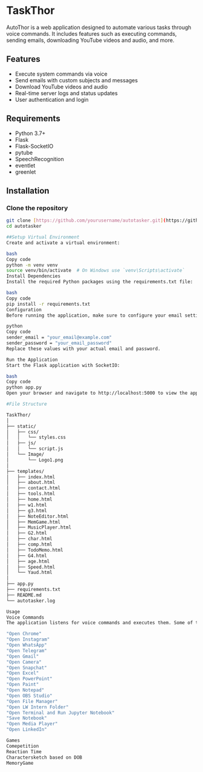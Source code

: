 # TaskThor

AutoThor is a web application designed to automate various tasks through voice commands. It includes features such as executing commands, sending emails, downloading YouTube videos and audio, and more.

## Features

- Execute system commands via voice
- Send emails with custom subjects and messages
- Download YouTube videos and audio
- Real-time server logs and status updates
- User authentication and login

## Requirements

- Python 3.7+
- Flask
- Flask-SocketIO
- pytube
- SpeechRecognition
- eventlet
- greenlet

## Installation

### Clone the repository

```bash
git clone [https://github.com/yourusername/autotasker.git](https://github.com/Nissisunny/TaskThor.git)
cd autotasker

##Setup Virtual Environment
Create and activate a virtual environment:

bash
Copy code
python -m venv venv
source venv/bin/activate  # On Windows use `venv\Scripts\activate`
Install Dependencies
Install the required Python packages using the requirements.txt file:

bash
Copy code
pip install -r requirements.txt
Configuration
Before running the application, make sure to configure your email settings in the send_email function in the app.py file:

python
Copy code
sender_email = "your_email@example.com"
sender_password = "your_email_password"
Replace these values with your actual email and password.

Run the Application
Start the Flask application with SocketIO:

bash
Copy code
python app.py
Open your browser and navigate to http://localhost:5000 to view the application.

#File Structure

TaskThor/
│
├── static/
│   ├── css/
│   │   └── styles.css
│   ├── js/
│   │   └── script.js
│   └── Image/
│       └── Logo1.png
│
├── templates/
│   ├── index.html
│   ├── about.html
│   ├── contact.html
│   ├── tools.html
│   ├── home.html
│   ├── w1.html
│   ├── g3.html
│   ├── NoteEditor.html
│   ├── MemGame.html
│   ├── MusicPlayer.html
│   ├── G2.html
│   ├── char.html
│   ├── comp.html
│   ├── TodoMemo.html
│   ├── G4.html
│   ├── age.html
│   ├── Speed.html
│   └── Yaud.html
│
├── app.py
├── requirements.txt
├── README.md
└── autotasker.log

Usage
Voice Commands
The application listens for voice commands and executes them. Some of the supported commands include:

"Open Chrome"
"Open Instagram"
"Open WhatsApp"
"Open Telegram"
"Open Gmail"
"Open Camera"
"Open Snapchat"
"Open Excel"
"Open PowerPoint"
"Open Paint"
"Open Notepad"
"Open OBS Studio"
"Open File Manager"
"Open LW Intern Folder"
"Open Terminal and Run Jupyter Notebook"
"Save Notebook"
"Open Media Player"
"Open LinkedIn"

Games 
Comepetition 
Reaction Time
Charactersketch based on DOB
MemoryGame
